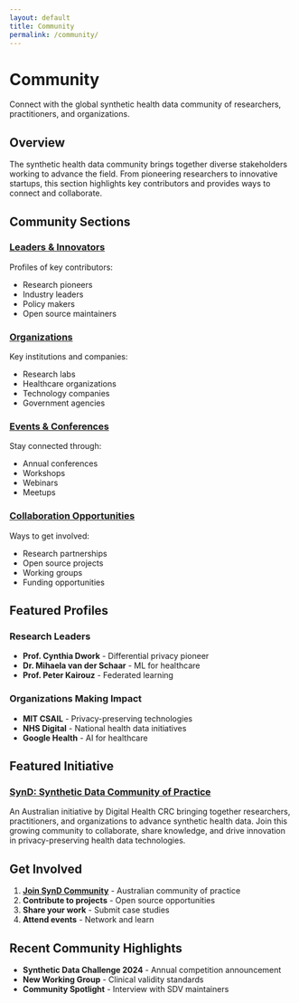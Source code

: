 ```yaml
---
layout: default
title: Community
permalink: /community/
---
```


# Community

Connect with the global synthetic health data community of researchers, practitioners, and organizations.

## Overview

The synthetic health data community brings together diverse stakeholders working to advance the field. From pioneering researchers to innovative startups, this section highlights key contributors and provides ways to connect and collaborate.

## Community Sections

### [Leaders & Innovators](/community/leaders/)
Profiles of key contributors:
- Research pioneers
- Industry leaders
- Policy makers
- Open source maintainers

### [Organizations](/community/organizations/)
Key institutions and companies:
- Research labs
- Healthcare organizations
- Technology companies
- Government agencies

### [Events & Conferences](/community/events/)
Stay connected through:
- Annual conferences
- Workshops
- Webinars
- Meetups

### [Collaboration Opportunities](/community/collaborate/)
Ways to get involved:
- Research partnerships
- Open source projects
- Working groups
- Funding opportunities

## Featured Profiles

### Research Leaders
- **Prof. Cynthia Dwork** - Differential privacy pioneer
- **Dr. Mihaela van der Schaar** - ML for healthcare
- **Prof. Peter Kairouz** - Federated learning

### Organizations Making Impact
- **MIT CSAIL** - Privacy-preserving technologies
- **NHS Digital** - National health data initiatives
- **Google Health** - AI for healthcare

## Featured Initiative

### [SynD: Synthetic Data Community of Practice](/community/organizations/synd/)
An Australian initiative by Digital Health CRC bringing together researchers, practitioners, and organizations to advance synthetic health data. Join this growing community to collaborate, share knowledge, and drive innovation in privacy-preserving health data technologies.

## Get Involved

1. **[Join SynD Community](https://digitalhealthcrc.com/synthetic-data-community-of-practice-synd/)** - Australian community of practice
2. **Contribute to projects** - Open source opportunities
3. **Share your work** - Submit case studies
4. **Attend events** - Network and learn

## Recent Community Highlights

- **Synthetic Data Challenge 2024** - Annual competition announcement
- **New Working Group** - Clinical validity standards
- **Community Spotlight** - Interview with SDV maintainers